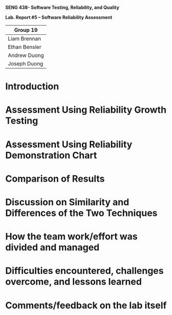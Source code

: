 **SENG 438- Software Testing, Reliability, and Quality**

**Lab. Report \#5 – Software Reliability Assessment**

| Group 19 |
|-----------------|
|       Liam Brennan          | 
|        Ethan Bensler         | 
|           Andrew Duong      |   
|          Joseph Duong     |  

# Introduction

# 

# Assessment Using Reliability Growth Testing 

# Assessment Using Reliability Demonstration Chart 

# 

# Comparison of Results

# Discussion on Similarity and Differences of the Two Techniques

# How the team work/effort was divided and managed

# 

# Difficulties encountered, challenges overcome, and lessons learned

# Comments/feedback on the lab itself

